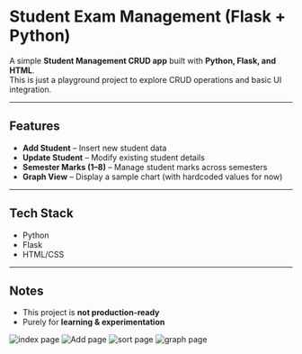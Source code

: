 # Student Exam Management (Flask + Python)

A simple **Student Management CRUD app** built with **Python, Flask, and HTML**.  
This is just a playground project to explore CRUD operations and basic UI integration.

---

## Features
- **Add Student** – Insert new student data  
- **Update Student** – Modify existing student details  
- **Semester Marks (1–8)** – Manage student marks across semesters  
- **Graph View** – Display a sample chart (with hardcoded values for now)  

---

## Tech Stack
- Python  
- Flask  
- HTML/CSS  

---

## Notes
- This project is **not production-ready**  
- Purely for **learning & experimentation**  

![index page](https://user-images.githubusercontent.com/120723984/211251538-76b2c29c-7970-4c24-ae65-b4154cc26578.png)
![Add page](https://user-images.githubusercontent.com/120723984/211251578-54ebff0c-5426-4a75-87b2-3ddd9ff7bbc0.png)
![sort page](https://user-images.githubusercontent.com/120723984/211251590-a57ab4ef-87d6-4b00-a95c-751b227113b1.png)
![graph page](https://user-images.githubusercontent.com/120723984/211251594-25996e32-05c9-43f4-8e3f-78248a846925.png)
